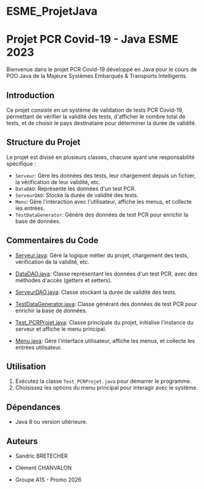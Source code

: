 # ESME_ProjetJava
# Projet PCR Covid-19 - Java ESME 2023

Bienvenue dans le projet PCR Covid-19 développé en Java pour le cours de POO Java de la Majeure Systèmes Embarqués & Transports Intelligents.

## Introduction

Ce projet consiste en un système de validation de tests PCR Covid-19, permettant de vérifier la validité des tests, d'afficher le nombre total de tests, et de choisir le pays destinataire pour déterminer la durée de validité.

## Structure du Projet

Le projet est divisé en plusieurs classes, chacune ayant une responsabilité spécifique :

- `Serveur`: Gère les données des tests, leur chargement depuis un fichier, la vérification de leur validité, etc.
- `DataDAO`: Représente les données d'un test PCR.
- `ServeurDAO`: Stocke la durée de validité des tests.
- `Menu`: Gère l'interaction avec l'utilisateur, affiche les menus, et collecte les entrées.
- `TestDataGenerator`: Génère des données de test PCR pour enrichir la base de données.

## Commentaires du Code

- [Serveur.java](Model/Serveur.java): Gère la logique métier du projet, chargement des tests, vérification de la validité, etc.
  
- [DataDAO.java](Model/DataDAO.java): Classe représentant les données d'un test PCR, avec des méthodes d'accès (getters et setters).
  
- [ServeurDAO.java](Model/ServeurDAO.java): Classe stockant la durée de validité des tests.
  
- [TestDataGenerator.java](Model/TestDataGenerator.java): Classe générant des données de test PCR pour enrichir la base de données.
  
- [Test_PCRProjet.java](Controller/Test_PCRProjet.java): Classe principale du projet, initialise l'instance du serveur et affiche le menu principal.
  
- [Menu.java](View/Menu.java): Gère l'interface utilisateur, affiche les menus, et collecte les entrées utilisateur.

## Utilisation

1. Exécutez la classe `Test_PCRProjet.java` pour démarrer le programme.
2. Choisissez les options du menu principal pour interagir avec le système.

## Dépendances

- Java 8 ou version ultérieure.

## Auteurs

- Sandric BRETECHER
- Clément CHANVALON

- Groupe A1S - Promo 2026

